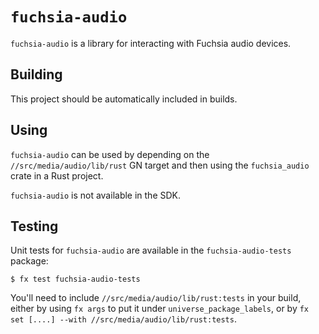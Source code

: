 # `fuchsia-audio`

`fuchsia-audio` is a library for interacting with Fuchsia audio devices.

## Building

This project should be automatically included in builds.

## Using

`fuchsia-audio` can be used by depending on the
`//src/media/audio/lib/rust` GN target and then using
the `fuchsia_audio` crate in a Rust project.

`fuchsia-audio` is not available in the SDK.

## Testing

Unit tests for `fuchsia-audio` are available in the
`fuchsia-audio-tests` package:

```
$ fx test fuchsia-audio-tests
```

You'll need to include `//src/media/audio/lib/rust:tests` in your
build, either by using `fx args` to put it under `universe_package_labels`, or
by `fx set [....] --with //src/media/audio/lib/rust:tests`.
